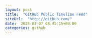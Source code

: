 ```yaml
---
layout: post
title:  "GitHub Public Timeline Feed"
siteUrl:  "http://github.com/"
date:  2025-03-07 08:45:15+00:00
categories: github
---
```

